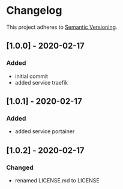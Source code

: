 # Changelog

This project adheres to [Semantic Versioning](https://semver.org/spec/v2.0.0.html).

## [1.0.0] - 2020-02-17

### Added

- initial commit
- added service traefik

## [1.0.1] - 2020-02-17

### Added

- added service portainer

## [1.0.2] - 2020-02-17

### Changed

- renamed LICENSE.md to LICENSE
